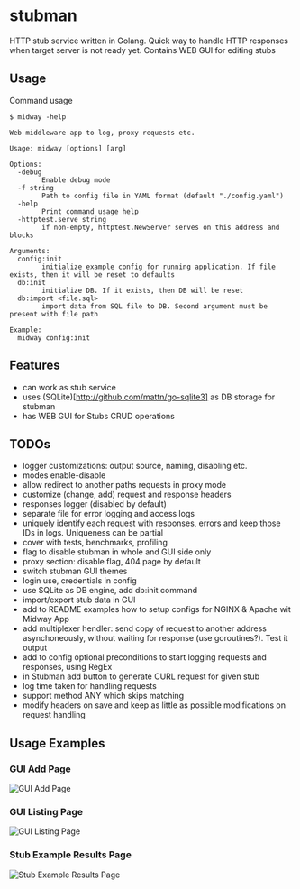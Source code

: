 # stubman
HTTP stub service written in Golang. Quick way to handle HTTP responses when target server is not ready yet. Contains WEB GUI for editing stubs

## Usage
Command usage

```
$ midway -help

Web middleware app to log, proxy requests etc.

Usage: midway [options] [arg]

Options:
  -debug
    	Enable debug mode
  -f string
    	Path to config file in YAML format (default "./config.yaml")
  -help
    	Print command usage help
  -httptest.serve string
    	if non-empty, httptest.NewServer serves on this address and blocks

Arguments:
  config:init
    	initialize example config for running application. If file exists, then it will be reset to defaults
  db:init
    	initialize DB. If it exists, then DB will be reset
  db:import <file.sql>
    	import data from SQL file to DB. Second argument must be present with file path

Example:
  midway config:init

```

## Features
- can work as stub service
- uses (SQLite)[http://github.com/mattn/go-sqlite3] as DB storage for stubman
- has WEB GUI for Stubs CRUD operations


## TODOs
- logger customizations: output source, naming, disabling etc.
- modes enable-disable
- allow redirect to another paths requests in proxy mode
- customize (change, add) request and response headers
- responses logger (disabled by default)
- separate file for error logging and access logs
- uniquely identify each request with responses, errors and keep those IDs in logs. Uniqueness can be partial
- cover with tests, benchmarks, profiling
- flag to disable stubman in whole and GUI side only
- proxy section: disable flag, 404 page by default
- switch stubman GUI themes 
- login use, credentials in config
- use SQLite as DB engine, add db:init command
- import/export stub data in GUI
- add to README examples how to setup configs for NGINX & Apache wit Midway App
- add multiplexer hendler: send copy of request to another address asynchoneously, without waiting for response (use goroutines?). Test it output
- add to config optional preconditions to start logging requests and responses, using RegEx
- in Stubman add button to generate CURL request for given stub
- log time taken for handling requests
- support method ANY which skips matching
- modify headers on save and keep as little as possible modifications on request handling

## Usage Examples
### GUI Add Page
![GUI Add Page](https://d1ro8r1rbfn3jf.cloudfront.net/ms_64293/t6tH2JisLEOnjy2GabVQJz1zcfpcdA/Stubman%2B%257C%2BStub%2BEdit%2B%25231%2B2017-01-30%2B10%2BAM10-13-40.png?Expires=1485850432&Signature=LQhq8FSePnYMh7cEDP316MGr0o~p5FKhLMB6qLp8pJyGRnvZGVK25M5nDRUxs1OGv70jnETfb-RUx34s0Zq3j82NfMb1uS3RQBPiyns163CwM1ZwQNFxU~-pVjq4g6lYhyw0ZCoGXvA2PdQJToTrYsKlVLTyrf9GcWa2x-2qrwKgZo1HGXbbj9RM52LCV2udjR22Dfe0-70f5BnYf2ZEDAoxnxSiqpYaWrRhsVhRnpMQHFQzgScIvcPsLV5LcigNAMOJKfaPE5PMOfhGUiWTOqkLuBHIvzCsWP0UM9eML0h61PGXL9u2RJWCKYlMExwcM3Jbpgj-~xJ40rNMmXH7dg__&Key-Pair-Id=APKAJHEJJBIZWFB73RSA)

### GUI Listing Page
![GUI Listing Page](https://d1ro8r1rbfn3jf.cloudfront.net/ms_64293/WwkjX6BEW9dQi5kjRdjwIojhRq7Fyk/Stubman%2B%257C%2BStubs%2BList%2B2017-01-30%2B10%2BAM10-15-14.png?Expires=1485850701&Signature=DTRVdaj0APBbYy6xLe3h7uwmh6ON61hK7z~1Mw-4bsPaB8~dks9gW4bmRTa9b6IDuTbIlOCcZxmItF-TKWKVN0FVZOh-B6uoXSdIqrgG1QMH~EKcF-0WatZPrLa6rXopT3FvRbscXVTc8YeIoCl16NDf4rnoA7NCc9MFwxjOIZlpgqDJATOm-KlPZKoK1fde06ebSSNKFWeYSa0k0QrueRwcGqGowhkz4s9tCl9sFOk1MyckCxRh514xUiC45-wIjAVSqzh8xirv7Hlzhq5tnefjFxwQYFDoyIgXHPHEXhmJYJlUs-2938qI1ZPzP54gNH~XnjFHZvRJLi6NOcnR5w__&Key-Pair-Id=APKAJHEJJBIZWFB73RSA)

### Stub Example Results Page
![Stub Example Results Page](https://d1ro8r1rbfn3jf.cloudfront.net/ms_64293/1hnfjFAgFAQfIKkCCdE84jaoX05x68/Hello%252C%2BWorld%2521%2B2017-01-30%2B10%2BAM10-14-27.png?Expires=1485850481&Signature=dPiftD~7zESmSQ7QM0r61fv4U7KZ7eHXhNcAIP3XURogMrHautBpHxulbDr43~8v7Ruxj5QKVFp4EbvQK9ynqKcXCeO1Teo4xcqsu1dNtpxIhXtVQq0qREl874dQ0X6-UVTZp4C-0W9OxJxRcsrnknrNS~NZwgTLckimCJ-ufbi~4f2xZXkVkzDbl0c93RKjJikzTcHLbe33V~gVq8O1axf8oYIuz4mTBFzE3hKiiFeafaE6pizgxNUL2mMsT~xDSH-acCzAytumaTe0oQGZ12uIt0zRkdB6ctGh-iZ84AY29WBCbiibimSj~wLH9Z2cHH-yVrzHvynZDdztjmqGnw__&Key-Pair-Id=APKAJHEJJBIZWFB73RSA)
